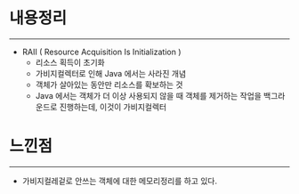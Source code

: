 # 내용정리

---

- RAII ( Resource Acquisition Is Initialization )
  - 리소스 획득이 초기화
  - 가비지컬렉터로 인해 Java 에서는 사라진 개념
  - 객체가 살아있는 동안만 리소스를 확보하는 것
  - Java 에서는 객체가 더 이상 사용되지 않을 때 객체를 제거하는 작업을 백그라운드로 진행하는데, 이것이 가비지컬렉터

# 느낀점

---

- 가비지컬레겉로 안쓰는 객체에 대한 메모리정리를 하고 있다.
